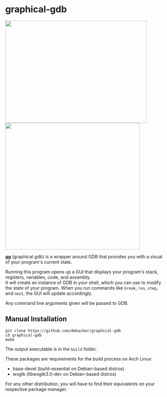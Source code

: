 # graphical-gdb

<a><img src="https://github.com/dmhacker/graphical-gdb/blob/master/images/terminal.png" align="center" height="323" width="447"></a>
<a><img src="https://github.com/dmhacker/graphical-gdb/blob/master/images/gui.png" align="center" height="400" width="425"></a>

**gg** (graphical gdb) is a wrapper around GDB that provides you with a visual of your program's current state. 

Running this program opens up a GUI that displays your program's stack, registers, variables, code, and assembly.  
It will create an instance of GDB in your shell, which you can use to modify the state of your program. 
When you run commands like `break`, `run`, `step`, and `next`, the GUI will update accordingly.

Any command line arguments given will be passed to GDB.

## Manual Installation

```
git clone https://github.com/dmhacker/graphical-gdb
cd graphical-gdb
make
```

The output executable is in the `build` folder.

These packages are requirements for the build process on Arch Linux:
  * base-devel (build-essential on Debian-based distros)
  * wxgtk (libwxgtk3.0-dev on Debian-based distros)

For any other distribution, you will have to find their equivalents on your respective package manager.
